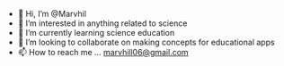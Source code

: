 - 👋 Hi, I’m @Marvhil
- 👀 I’m interested in anything related to science
- 🌱 I’m currently learning science education
- 💞️ I’m looking to collaborate on making concepts for educational apps
- 📫 How to reach me ... marvhill06@gmail.com

<!---
Marvhil/Marvhil is a ✨ special ✨ repository because its `README.md` (this file) appears on your GitHub profile.
You can click the Preview link to take a look at your changes.
--->
